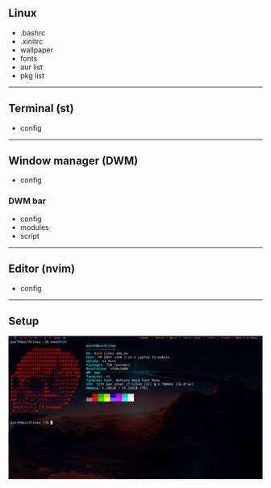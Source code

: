## Linux
- .bashrc
- .xinitrc
- wallpaper
- fonts
- aur list
- pkg list
---
## Terminal (st)
- config
---
## Window manager (DWM)
- config
### DWM bar
- config
- modules
- script
---
## Editor (nvim)
- config
---
## Setup
![Preview](setup_new.png)
